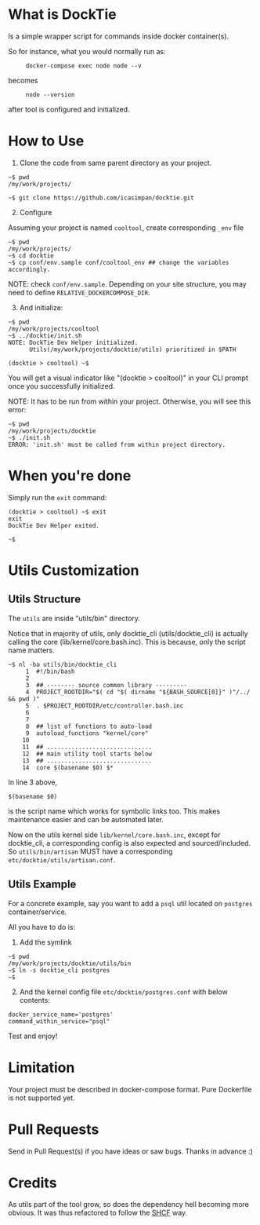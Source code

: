 # What is DockTie

Is a simple wrapper script for commands inside docker container(s).

So for instance, what you would normally run as:

```
     docker-compose exec node node --v
```
becomes
```
     node --version
```

after tool is configured and initialized.

# How to Use

1. Clone the code from same parent directory as your project.

```
~$ pwd
/my/work/projects/

~$ git clone https://github.com/icasimpan/docktie.git
```

2. Configure

Assuming your project is named `cooltool`, create corresponding `_env` file
```
~$ pwd
/my/work/projects/
~$ cd docktie
~$ cp conf/env.sample conf/cooltool_env ## change the variables accordingly.
```
NOTE: check `conf/env.sample`. Depending on your site structure, you may need to define `RELATIVE_DOCKERCOMPOSE_DIR`.

3. And initialize:

```
~$ pwd
/my/work/projects/cooltool
~$ ../docktie/init.sh
NOTE: DockTie Dev Helper initialized.
      Utils(/my/work/projects/docktie/utils) prioritized in $PATH

(docktie > cooltool) ~$
```
You will get a visual indicator like "(docktie > cooltool)" in your CLI prompt once you successfully initialized.

NOTE: It has to be run from within your project. Otherwise, you will see this error:
```
~$ pwd
/my/work/projects/docktie
~$ ./init.sh
ERROR: 'init.sh' must be called from within project directory.
```

# When you're done
Simply run the `exit` command:
```
(docktie > cooltool) ~$ exit
exit
DockTie Dev Helper exited.

~$
```

# Utils Customization

## Utils Structure
The `utils` are inside "utils/bin" directory.

Notice that in majority of utils, only docktie_cli (utils/docktie_cli) is actually calling the core (lib/kernel/core.bash.inc).
This is because, only the script name matters.

```
~$ nl -ba utils/bin/docktie_cli
     1  #!/bin/bash
     2
     3  ## -------- source common library ---------
     4  PROJECT_ROOTDIR="$( cd "$( dirname "${BASH_SOURCE[0]}" )"/../ && pwd )"
     5  . $PROJECT_ROOTDIR/etc/controller.bash.inc
     6
     7
     8  ## list of functions to auto-load
     9  autoload_functions "kernel/core"
    10
    11  ## ..............................
    12  ## main utility tool starts below
    13  ## ..............................
    14  core $(basename $0) $*
```

In line 3 above,
```
$(basename $0)
```
is the script name which works for symbolic links too. This makes maintenance easier and can be automated later.

Now on the utils kernel side `lib/kernel/core.bash.inc`, except for docktie_cli, a corresponding config is
also expected and sourced/included. So `utils/bin/artisan` MUST have a corresponding `etc/docktie/utils/artisan.conf`.


## Utils Example
For a concrete example, say you want to add a `psql` util located on `postgres` container/service.

All you have to do is:

1. Add the symlink
```
~$ pwd
/my/work/projects/docktie/utils/bin
~$ ln -s docktie_cli postgres
~$
```

2. And the kernel config file `etc/docktie/postgres.conf` with below contents:
```
docker_service_name='postgres'
command_within_service="psql"
```

Test and enjoy!

# Limitation

Your project must be described in docker-compose format. Pure Dockerfile is not supported yet.

# Pull Requests

Send in Pull Request(s) if you have ideas or saw bugs. Thanks in advance :)

# Credits

As utils part of the tool grow, so does the dependency hell becoming more obvious.
It was thus refactored to follow the [SHCF](https://github.com/icasimpan/shcf.git) way.

